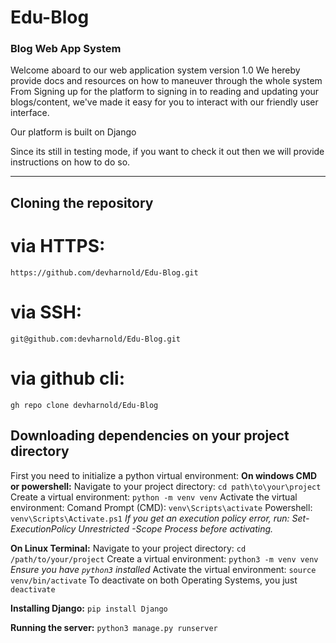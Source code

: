 # Edu-Blog
### Blog Web App System

Welcome aboard to our web application system version 1.0
We hereby provide docs and resources on how to maneuver through the whole system
From Signing up for the platform to signing in to reading and updating your blogs/content, we've made it easy for you to interact with our friendly user interface.

Our platform is built on Django

Since its still in testing mode, if you want to check it out then we will provide instructions on how to do so.

---------------------------------------------------------------------------------------------------------------------

## Cloning the repository
# via HTTPS: 
`https://github.com/devharnold/Edu-Blog.git`

# via SSH: 
`git@github.com:devharnold/Edu-Blog.git`

# via github cli: 
`gh repo clone devharnold/Edu-Blog`

## Downloading dependencies on your project directory
First you need to initialize a python virtual environment:
**On windows CMD or powershell:**
Navigate to your project directory: `cd path\to\your\project`
Create a virtual environment: `python -m venv venv`
Activate the virtual environment:
Comand Prompt (CMD): `venv\Scripts\activate`
Powershell: `venv\Scripts\Activate.ps1`
*If you get an execution policy error, run: Set-ExecutionPolicy Unrestricted -Scope Process before activating.*

**On Linux Terminal:**
Navigate to your project directory: `cd /path/to/your/project`
Create a virtual environment: `python3 -m venv venv` *Ensure you have `python3` installed*
Activate the virtual environment: `source venv/bin/activate`
To deactivate on both Operating Systems, you just `deactivate`

**Installing Django:**
`pip install Django`

**Running the server:**
`python3 manage.py runserver`